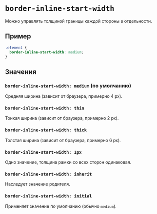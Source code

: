 # `border-inline-start-width`

Можно управлять толщиной границы каждой стороны в отдельности.

## Пример

```css
.element {
  border-inline-start-width: medium;
}
```

## Значения

### `border-inline-start-width: medium` (по умолчанию)

Средняя ширина (зависит от браузера, примерно 4 px).

### `border-inline-start-width: thin`

Тонкая ширина (зависит от браузера, примерно 2 px).

### `border-inline-start-width: thick`

Толстая ширина (зависит от браузера, примерно 6 px).

### `border-inline-start-width: 1px`

Одно значение, толщина рамки со всех сторон одинаковая.

### `border-inline-start-width: inherit`

Наследует значение родителя.

### `border-inline-start-width: initial`

Применяет значение по умолчанию (обычно `medium`).
